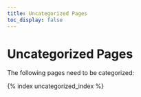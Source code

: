 ```yaml
---
title: Uncategorized Pages
toc_display: false
---
```

# Uncategorized Pages

The following pages need to be categorized:

{% index uncategorized_index %}
